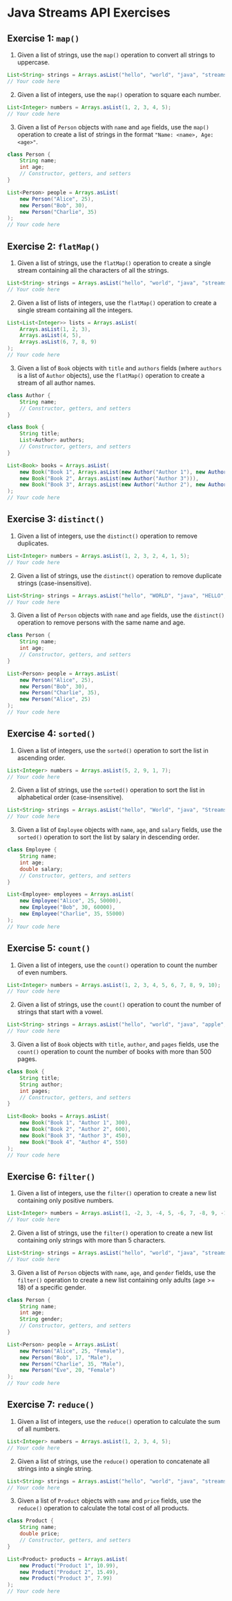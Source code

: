 # Java Streams API Exercises

## Exercise 1: `map()`

1. Given a list of strings, use the `map()` operation to convert all strings to uppercase.

```java
List<String> strings = Arrays.asList("hello", "world", "java", "streams");
// Your code here
```

2. Given a list of integers, use the `map()` operation to square each number.

```java
List<Integer> numbers = Arrays.asList(1, 2, 3, 4, 5);
// Your code here
```

3. Given a list of `Person` objects with `name` and `age` fields, use the `map()` operation to create a list of strings in the format `"Name: <name>, Age: <age>"`.

```java
class Person {
    String name;
    int age;
    // Constructor, getters, and setters
}

List<Person> people = Arrays.asList(
    new Person("Alice", 25),
    new Person("Bob", 30),
    new Person("Charlie", 35)
);
// Your code here
```

## Exercise 2: `flatMap()`

1. Given a list of strings, use the `flatMap()` operation to create a single stream containing all the characters of all the strings.

```java
List<String> strings = Arrays.asList("hello", "world", "java", "streams");
// Your code here
```

2. Given a list of lists of integers, use the `flatMap()` operation to create a single stream containing all the integers.

```java
List<List<Integer>> lists = Arrays.asList(
    Arrays.asList(1, 2, 3),
    Arrays.asList(4, 5),
    Arrays.asList(6, 7, 8, 9)
);
// Your code here
```

3. Given a list of `Book` objects with `title` and `authors` fields (where `authors` is a list of `Author` objects), use the `flatMap()` operation to create a stream of all author names.

```java
class Author {
    String name;
    // Constructor, getters, and setters
}

class Book {
    String title;
    List<Author> authors;
    // Constructor, getters, and setters
}

List<Book> books = Arrays.asList(
    new Book("Book 1", Arrays.asList(new Author("Author 1"), new Author("Author 2"))),
    new Book("Book 2", Arrays.asList(new Author("Author 3"))),
    new Book("Book 3", Arrays.asList(new Author("Author 2"), new Author("Author 4")))
);
// Your code here
```

## Exercise 3: `distinct()`

1. Given a list of integers, use the `distinct()` operation to remove duplicates.

```java
List<Integer> numbers = Arrays.asList(1, 2, 3, 2, 4, 1, 5);
// Your code here
```

2. Given a list of strings, use the `distinct()` operation to remove duplicate strings (case-insensitive).

```java
List<String> strings = Arrays.asList("hello", "WORLD", "java", "HELLO", "streams");
// Your code here
```

3. Given a list of `Person` objects with `name` and `age` fields, use the `distinct()` operation to remove persons with the same name and age.

```java
class Person {
    String name;
    int age;
    // Constructor, getters, and setters
}

List<Person> people = Arrays.asList(
    new Person("Alice", 25),
    new Person("Bob", 30),
    new Person("Charlie", 35),
    new Person("Alice", 25)
);
// Your code here
```

## Exercise 4: `sorted()`

1. Given a list of integers, use the `sorted()` operation to sort the list in ascending order.

```java
List<Integer> numbers = Arrays.asList(5, 2, 9, 1, 7);
// Your code here
```

2. Given a list of strings, use the `sorted()` operation to sort the list in alphabetical order (case-insensitive).

```java
List<String> strings = Arrays.asList("hello", "World", "java", "Streams", "Apple");
// Your code here
```

3. Given a list of `Employee` objects with `name`, `age`, and `salary` fields, use the `sorted()` operation to sort the list by salary in descending order.

```java
class Employee {
    String name;
    int age;
    double salary;
    // Constructor, getters, and setters
}

List<Employee> employees = Arrays.asList(
    new Employee("Alice", 25, 50000),
    new Employee("Bob", 30, 60000),
    new Employee("Charlie", 35, 55000)
);
// Your code here
```

## Exercise 5: `count()`

1. Given a list of integers, use the `count()` operation to count the number of even numbers.

```java
List<Integer> numbers = Arrays.asList(1, 2, 3, 4, 5, 6, 7, 8, 9, 10);
// Your code here
```

2. Given a list of strings, use the `count()` operation to count the number of strings that start with a vowel.

```java
List<String> strings = Arrays.asList("hello", "world", "java", "apple", "streams", "ink");
// Your code here
```

3. Given a list of `Book` objects with `title`, `author`, and `pages` fields, use the `count()` operation to count the number of books with more than 500 pages.

```java
class Book {
    String title;
    String author;
    int pages;
    // Constructor, getters, and setters
}

List<Book> books = Arrays.asList(
    new Book("Book 1", "Author 1", 300),
    new Book("Book 2", "Author 2", 600),
    new Book("Book 3", "Author 3", 450),
    new Book("Book 4", "Author 4", 550)
);
// Your code here
```

## Exercise 6: `filter()`

1. Given a list of integers, use the `filter()` operation to create a new list containing only positive numbers.

```java
List<Integer> numbers = Arrays.asList(1, -2, 3, -4, 5, -6, 7, -8, 9, -10);
// Your code here
```

2. Given a list of strings, use the `filter()` operation to create a new list containing only strings with more than 5 characters.

```java
List<String> strings = Arrays.asList("hello", "world", "java", "streams", "lambda", "functional");
// Your code here
```

3. Given a list of `Person` objects with `name`, `age`, and `gender` fields, use the `filter()` operation to create a new list containing only adults (age >= 18) of a specific gender.

```java
class Person {
    String name;
    int age;
    String gender;
    // Constructor, getters, and setters
}

List<Person> people = Arrays.asList(
    new Person("Alice", 25, "Female"),
    new Person("Bob", 17, "Male"),
    new Person("Charlie", 35, "Male"),
    new Person("Eve", 20, "Female")
);
// Your code here
```

## Exercise 7: `reduce()`

1. Given a list of integers, use the `reduce()` operation to calculate the sum of all numbers.

```java
List<Integer> numbers = Arrays.asList(1, 2, 3, 4, 5);
// Your code here
```

2. Given a list of strings, use the `reduce()` operation to concatenate all strings into a single string.

```java
List<String> strings = Arrays.asList("hello", "world", "java", "streams");
// Your code here
```

3. Given a list of `Product` objects with `name` and `price` fields, use the `reduce()` operation to calculate the total cost of all products.

```java
class Product {
    String name;
    double price;
    // Constructor, getters, and setters
}

List<Product> products = Arrays.asList(
    new Product("Product 1", 10.99),
    new Product("Product 2", 15.49),
    new Product("Product 3", 7.99)
);
// Your code here
```
